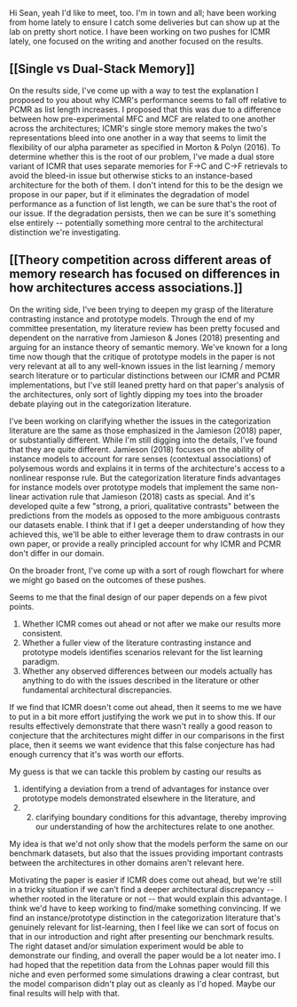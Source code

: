 Hi Sean, yeah I'd like to meet, too. I'm in town and all; have been working from home lately to ensure I catch some deliveries but can show up at the lab on pretty short notice. I have been working on two pushes for ICMR lately, one focused on the writing and another focused on the results.

## [[Single vs Dual-Stack Memory]]
On the results side, I've come up with a way to test the explanation I proposed to you about why ICMR's performance seems to fall off relative to PCMR as list length increases. I proposed that this was due to a difference between how pre-experimental MFC and MCF are related to one another across the architectures; ICMR's single store memory makes the two's representations bleed into one another in a way that seems to limit the flexibility of our alpha parameter as specified in Morton & Polyn (2016). To determine whether this is the root of our problem, I've made a dual store variant of ICMR that uses separate memories for F->C and C->F retrievals to avoid the bleed-in issue but otherwise sticks to an instance-based architecture for the both of them. I don't intend for this to be the design we propose in our paper, but if it eliminates the degradation of model performance as a function of list length, we can be sure that's the root of our issue. If the degradation persists, then we can be sure it's something else entirely -- potentially something more central to the architectural distinction we're investigating.

## [[Theory competition across different areas of memory research has focused on differences in how architectures access associations.]]
On the writing side, I've been trying to deepen my grasp of the literature contrasting instance and prototype models. Through the end of my committee presentation, my literature review has been pretty focused and dependent on the narrative from Jamieson & Jones (2018) presenting and arguing for an instance theory of semantic memory. We've known for a long time now though that the critique of prototype models in the paper is not very relevant at all to any well-known issues in the list learning / memory search literature or to particular distinctions between our ICMR and PCMR implementations, but I've still leaned pretty hard on that paper's analysis of the architectures, only sort of lightly dipping my toes into the broader debate playing out in the categorization literature. 

I've been working on clarifying whether the issues in the categorization literature are the same as those emphasized in the Jamieson (2018) paper, or substantially different. While I'm still digging into the details, I've found that they are quite different. Jamieson (2018) focuses on the ability of instance models to account for rare senses (contextual associations) of polysemous words and explains it in terms of the architecture's access to a nonlinear response rule. But the categorization literature finds advantages for instance models over prototype models that implement the same non-linear activation rule that Jamieson (2018) casts as special. And it's developed quite a few "strong, a priori, qualitative contrasts" between the predictions from the models as opposed to the more ambiguous contrasts our datasets enable. I think that if I get a deeper understanding of how they achieved this, we'll be able to either leverage them to draw contrasts in our own paper, or provide a really principled account for why ICMR and PCMR don't differ in our domain.

On the broader front, I've come up with a sort of rough flowchart for where we might go based on the outcomes of these pushes.

Seems to me that the final design of our paper depends on a few pivot points.
1. Whether ICMR comes out ahead or not after we make our results more consistent.  
2. Whether a fuller view of the literature contrasting instance and prototype models identifies scenarios relevant for the list learning paradigm.  
3. Whether any observed differences between our models actually has anything to do with the issues described in the literature or other fundamental architectural discrepancies. 

If we find that ICMR doesn't come out ahead, then it seems to me we have to put in a bit more effort justifying the work we put in to show this. 
If our results effectively demonstrate that there wasn't really a good reason to conjecture that the architectures might differ in our comparisons in the first place, 
then it seems we want evidence that this false conjecture has had enough currency that it's was worth our efforts. 

My guess is that we can tackle this problem by casting our results as 
1) identifying a deviation from a trend of advantages for instance over prototype models demonstrated elsewhere in the literature, and 
2) 2) clarifying boundary conditions for this advantage, thereby improving our understanding of how the architectures relate to one another. 

My idea is that we'd not only show that the models perform the same on our benchmark datasets, but also that the issues providing important contrasts between the architectures in other domains aren't relevant here.

Motivating the paper is easier if ICMR does come out ahead, but we're still in a tricky situation if we can't find a deeper architectural discrepancy -- whether rooted in the literature or not -- that would explain this advantage. 
I think we'd have to keep working to find/make something convincing. 
If we find an instance/prototype distinction in the categorization literature that's genuinely relevant for list-learning, then I feel like we can sort of focus on that in our introduction and right after presenting our benchmark results. 
The right dataset and/or simulation experiment would be able to demonstrate our finding, and overall the paper would be a lot neater imo. 
I had hoped that the repetition data from the Lohnas paper would fill this niche and even performed some simulations drawing a clear contrast, but the model comparison didn't play out as cleanly as I'd hoped. 
Maybe our final results will help with that.
